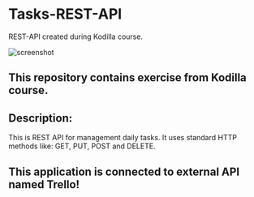 # Tasks-REST-API
REST-API created during Kodilla course.

![screenshot](https://user-images.githubusercontent.com/60893005/95099214-ea424100-072f-11eb-9d12-be81ede6e927.PNG)

## This repository contains exercise from Kodilla course. 

## Description:
This is REST API for management daily tasks. It uses standard HTTP methods like: GET, PUT, POST and DELETE. 

## This application is connected to external API named Trello!




